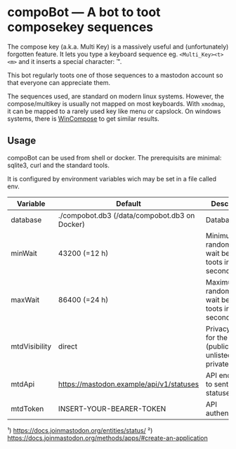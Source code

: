 # compoBot — A bot to toot composekey sequences
The compose key (a.k.a. Multi Key) is a massively useful and (unfortunately) forgotten feature.
It lets you type a keyboard sequence eg. `<Multi_Key><t><m>` and it inserts a special character: ™.

This bot regularly toots one of those sequences to a mastodon account so that everyone can appreciate them.

The sequences used, are standard on modern linux systems.
However, the compose/multikey is usually not mapped on most keyboards.
With `xmodmap`, it can be mapped to a rarely used key like menu or capslock.
On windows systems, there is [WinCompose](https://github.com/samhocevar/wincompose) to get similar results.

## Usage
compoBot can be used from shell or docker.
The prerequisits are minimal: sqlite3, curl and the standard tools.

It is configured by environment variables wich may be set in a file called env.

| Variable      | Default                                       | Description                                                    |
|---------------|-----------------------------------------------|----------------------------------------------------------------|
| database      | ./compobot.db3 (/data/compobot.db3 on Docker) | Databasefile                                                   |
| minWait       | 43200             (=12 h)                     | Minimum random time to wait between toots in seconds           |
| maxWait       | 86400             (=24 h)                     | Maximum random time to wait between toots in seconds           |
| mtdVisibility | direct                                        | Privacy setting for the toot¹ (public unlisted private direct) |
| mtdApi        | https://mastodon.example/api/v1/statuses      | API endpoint to sent statuses²                                 |
| mtdToken      | INSERT-YOUR-BEARER-TOKEN                      | API authentication²                                            |

¹) https://docs.joinmastodon.org/entities/status/
²) https://docs.joinmastodon.org/methods/apps/#create-an-application

